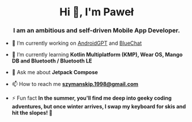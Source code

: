 <h1 align="center">Hi 👋, I'm Paweł</h1>
<h3 align="center">I am an ambitious and self-driven Mobile App Developer.</h3>

- 🔭 I’m currently working on [AndroidGPT](https://github.com/Pablit0x/AndroidGPT) and [BlueChat](https://github.com/Pablit0x/BlueChat)

- 🌱 I’m currently learning **Kotlin Multiplatform (KMP), Wear OS, Mango DB and Bluetooth / Bluetooth LE**

- 💬 Ask me about **Jetpack Compose**

- 📫 How to reach me **szymanskip.1998@gmail.com**

- ⚡ Fun fact **In the summer, you'll find me deep into geeky coding adventures, but once winter arrives, I swap my keyboard for skis and hit the slopes! 🎿**


</p>
